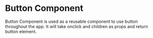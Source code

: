 # Button Component

Button Component is used as a reusable component to use button throughout the app. It will take onclick and children as props and return button element.
